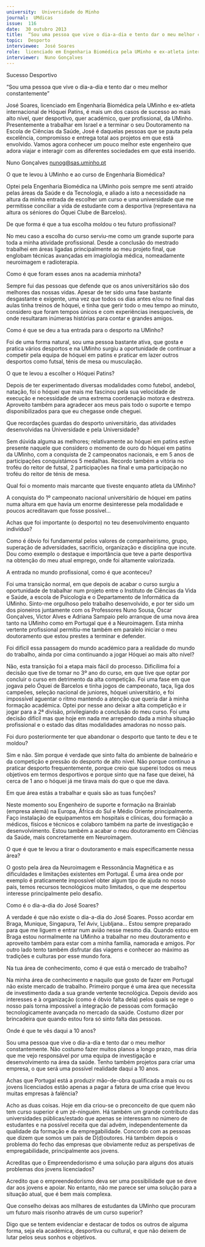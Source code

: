 ```yaml
---
university:  Universidade do Minho
journal:  UMdicas
issue:  116
date:  30 outubro 2013
title:  “Sou uma pessoa que vive o dia-a-dia e tento dar o meu melhor constantemente”
topic:  Desporto
interviewee:  José Soares
role:  licenciado em Engenharia Biomédica pela UMinho e ex-atleta internacional de Hóquei Patins
interviewer:  Nuno Gonçalves
---
```

 

 Sucesso Desportivo 

 “Sou uma pessoa que vive o dia-a-dia e tento dar o meu melhor constantemente”

 

 José Soares, licenciado em Engenharia Biomédica pela UMinho e ex-atleta internacional de Hóquei Patins, é mais um dos casos de sucesso ao mais alto nível, quer desportivo, quer académico, quer profissional, da UMinho. Presentemente a trabalhar em Israel e a terminar o seu Doutoramento na Escola de Ciências da Saúde, José é daquelas pessoas que se pauta pela excelência, compromisso e entrega total aos projetos em que está envolvido. Vamos agora conhecer um pouco melhor este engenheiro que adora viajar e interagir com as diferentes sociedades em que está inserido.

 

 Nuno Gonçalves nunog@sas.uminho.pt 

 O que te levou à UMinho e ao curso de Engenharia Biomédica?

 Optei pela Engenharia Biomédica na UMinho pois sempre me senti atraído pelas áreas da Saúde e da Tecnologia, e aliado a isto a necessidade na altura da minha entrada de escolher um curso e uma universidade que me permitisse conciliar a vida de estudante com a desportiva (representava na altura os séniores do Óquei Clube de Barcelos).

 

 De que forma é que a tua escolha moldou o teu futuro profissional?

 No meu caso a escolha do curso serviu-me como um grande suporte para toda a minha atividade profissional. Desde a conclusão do mestrado trabalhei em áreas ligadas principalmente ao meu projeto final, que englobam técnicas avançadas em imagiologia médica, nomeadamente neuroimagem e radioterapia.

 

 Como é que foram esses anos na academia minhota?

 Sempre fui das pessoas que defende que os anos universitários são dos melhores das nossas vidas. Apesar de ter sido uma fase bastante desgastante e exigente, uma vez que todos os dias antes e/ou no final das aulas tinha treinos de hóquei, e tinha que gerir todo o meu tempo ao minuto, considero que foram tempos únicos e com experiências inesquecíveis, de onde resultaram inúmeras histórias para contar e grandes amigos.

 

 Como é que se deu a tua entrada para o desporto na UMinho?

 Foi de uma forma natural, sou uma pessoa bastante ativa, que gosta e pratica vários desportos e na UMinho surgiu a oportunidade de continuar a competir pela equipa de hóquei em patins e praticar em lazer outros desportos como futsal, ténis de mesa ou musculação.

 

 O que te levou a escolher o Hóquei Patins?

 Depois de ter experimentado diversas modalidades como futebol, andebol, natação, foi o hóquei que mais me fascinou pela sua velocidade de execução e necessidade de uma extrema coordenação motora e destreza. Aproveito também para agradecer aos meus pais todo o suporte e tempo disponibilizados para que eu chegasse onde cheguei.

 

 Que recordações guardas do desporto universitário, das atividades desenvolvidas na Universidade e pela Universidade?

 Sem dúvida alguma as melhores; relativamente ao hóquei em patins estive presente naquele que considero o momento de ouro do hóquei em patins da UMinho, com a conquista de 2 campeonatos nacionais, e em 5 anos de participações conquistámos 5 medalhas. Recordo também a vitória no troféu do reitor de futsal, 2 participações na final e uma participação no troféu do reitor de ténis de mesa.

 

 Qual foi o momento mais marcante que tiveste enquanto atleta da UMinho?

 A conquista do 1º campeonato nacional universitário de hóquei em patins numa altura em que havia um enorme desinteresse pela modalidade e poucos acreditavam que fosse possível… 

 Achas que foi importante (o desporto) no teu desenvolvimento enquanto indivíduo?

 Como é óbvio foi fundamental pelos valores de companheirismo, grupo, superação de adversidades, sacrifício, organização e disciplina que incute. Dou como exemplo o destaque e importância que teve a parte desportiva na obtenção do meu atual emprego, onde foi altamente valorizada.

 

 A entrada no mundo profissional, como é que aconteceu?

 Foi uma transição normal, em que depois de acabar o curso surgiu a oportunidade de trabalhar num projeto entre o Instituto de Ciências da Vida e Saúde, a escola de Psicologia e o Departamento de Informática da UMinho. Sinto-me orgulhoso pelo trabalho desenvolvido, e por ter sido um dos pioneiros juntamente com os Professores Nuno Sousa, Óscar Gonçalves, Victor Alves e Adriana Sampaio pelo arranque de uma nova área tanto na UMinho como em Portugal que é a Neuroimagem. Esta minha vertente profissional permitiu-me também em paralelo iniciar o meu doutoramento que estou prestes a terminar e defender.

 

 Foi difícil essa passagem do mundo académico para a realidade do mundo do trabalho, ainda por cima continuando a jogar Hóquei ao mais alto nível?

 Não, esta transição foi a etapa mais fácil do processo. Dificílima foi a decisão que tive de tomar no 3º ano do curso, em que tive que optar por concluir o curso em detrimento da alta competição. Foi uma fase em que jogava pelo Óquei de Barcelos e tinha jogos de campeonato, taça, liga dos campeões, seleção nacional de juniores, hóquei universitário, e foi impossível aguentar o ritmo mantendo a atenção que queria dar à minha formação académica. Optei por nesse ano deixar a alta competição e ir jogar para a 2ª divisão, privilegiando a conclusão do meu curso. Foi uma decisão difícil mas que hoje em nada me arrependo dada a minha situação profissional e o estado das ditas modalidades amadoras no nosso país.

 

 Foi duro posteriormente ter que abandonar o desporto que tanto te deu e te moldou?

 Sim e não. Sim porque é verdade que sinto falta do ambiente de balneário e da competição e pressão do desporto de alto nível. Não porque continuo a praticar desporto frequentemente, porque creio que superei todos os meus objetivos em termos desportivos e porque sinto que na fase que deixei, há cerca de 1 ano o hóquei já me tirava mais do que o que me dava.

 

 Em que área estás a trabalhar e quais são as tuas funções?

 Neste momento sou Engenheiro de suporte e formação na Brainlab (empresa alemã) na Europa, África do Sul e Médio Oriente principalmente. Faço instalação de equipamentos em hospitais e clínicas, dou formação a médicos, físicos e técnicos e colaboro também na parte de investigação e desenvolvimento. Estou também a acabar o meu doutoramento em Ciências da Saúde, mais concretamente em Neuroimagem.

 

 O que é que te levou a tirar o doutoramento e mais especificamente nessa área?

 O gosto pela área da Neuroimagem e Ressonância Magnética e as dificuldades e limitações existentes em Portugal. É uma área onde por exemplo é praticamente impossível obter algum tipo de ajuda no nosso país, temos recursos tecnológicos muito limitados, o que me despertou interesse principalmente pelo desafio.

 

 Como é o dia-a-dia do José Soares?

 A verdade é que não existe o dia-a-dia do José Soares. Posso acordar em Braga, Munique, Singapura, Tel Aviv, Ljubljana… Estou sempre preparado para que me liguem e entrar num avião nesse mesmo dia. Quando estou em Braga estou normalmente na UMinho a trabalhar no meu doutoramento e aproveito também para estar com a minha família, namorada e amigos. Por outro lado tento também disfrutar das viagens e conhecer ao máximo as tradições e culturas por esse mundo fora.

 

 Na tua área de conhecimento, como é que está o mercado de trabalho?

 Na minha área de conhecimento e naquilo que gosto de fazer em Portugal não existe mercado de trabalho. Primeiro porque é uma área que necessita de investimento dada a sua grande vertente tecnológica. Depois devido aos interesses e à organização (como é óbvio falta dela) pelos quais se rege o nosso país torna impossível a integração de pessoas com formação tecnologicamente avançada no mercado da saúde. Costumo dizer por brincadeira que quando estou fora só sinto falta das pessoas.

 

 Onde é que te vês daqui a 10 anos?

 Sou uma pessoa que vive o dia-a-dia e tento dar o meu melhor constantemente. Não costumo fazer muitos planos a longo prazo, mas diria que me vejo responsável por uma equipa de investigação e desenvolvimento na área da saúde. Tenho também projetos para criar uma empresa, o que será uma possível realidade daqui a 10 anos.

 

 Achas que Portugal está a produzir mão-de-obra qualificada a mais ou os jovens licenciados estão apenas a pagar a fatura de uma crise que levou muitas empresas à falência?

 Acho as duas coisas. Hoje em dia criou-se o preconceito de que quem não tem curso superior é um zé-ninguém. Há também um grande contributo das universidades públicas/estado que apenas se interessam no número de estudantes e na possível receita que daí advém, independentemente da qualidade da formação e da empregabilidade. Concordo com as pessoas que dizem que somos um país de D(d)outores. Há também depois o problema do fecho das empresas que obviamente reduz as perspetivas de empregabilidade, principalmente aos jovens.

 

 Acreditas que o Empreendedorismo é uma solução para alguns dos atuais problemas dos jovens licenciados?

 Acredito que o empreendedorismo deva ser uma possibilidade que se deve dar aos jovens e apoiar. No entanto, não me parece ser uma solução para a situação atual, que é bem mais complexa.

 

 Que conselho deixas aos milhares de estudantes da UMinho que procuram um futuro mais risonho através de um curso superior?

 Digo que se tentem evidenciar e destacar de todos os outros de alguma forma, seja ela académica, desportiva ou cultural, e que não deixem de lutar pelos seus sonhos e objetivos.

